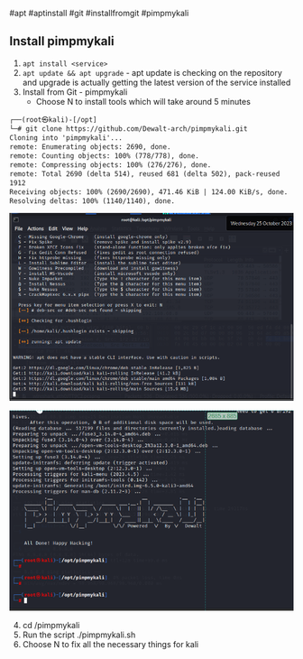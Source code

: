 #apt 
#aptinstall
#git
#installfromgit
#pimpmykali

## Install pimpmykali

1. `apt install <service>`
2. `apt update && apt upgrade` - apt update is checking on the repository and upgrade is actually getting the latest version of the service installed
3. Install from Git - pimpmykali
	- Choose N to install tools which will take around 5 minutes
```
┌──(root㉿kali)-[/opt]
└─# git clone https://github.com/Dewalt-arch/pimpmykali.git 
Cloning into 'pimpmykali'...
remote: Enumerating objects: 2690, done.
remote: Counting objects: 100% (778/778), done.
remote: Compressing objects: 100% (276/276), done.
remote: Total 2690 (delta 514), reused 681 (delta 502), pack-reused 1912
Receiving objects: 100% (2690/2690), 471.46 KiB | 124.00 KiB/s, done.
Resolving deltas: 100% (1140/1140), done.
```
![Alt](../Images/Installing_Pimpmykali.png) 

![Alt](../Images/pimpmykali.png)

4. cd /pimpmykali
5. Run the script ./pimpmykali.sh
6. Choose N to fix all the necessary things for kali